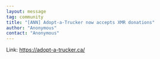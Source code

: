 ```yaml
---
layout: message
tag: community
title: "[ANN] Adopt-a-Trucker now accepts XMR donations"
author: "Anonymous"	
contact: "Anonymous"
---
```


Link: https://adopt-a-trucker.ca/

